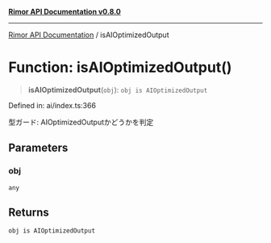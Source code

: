 [**Rimor API Documentation v0.8.0**](../README.md)

***

[Rimor API Documentation](../globals.md) / isAIOptimizedOutput

# Function: isAIOptimizedOutput()

> **isAIOptimizedOutput**(`obj`): `obj is AIOptimizedOutput`

Defined in: ai/index.ts:366

型ガード: AIOptimizedOutputかどうかを判定

## Parameters

### obj

`any`

## Returns

`obj is AIOptimizedOutput`
